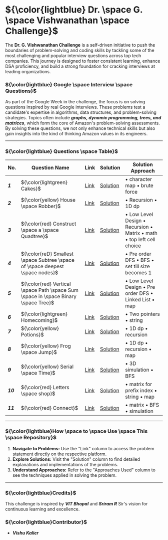 # ${\color{lightblue} Dr. \space G. \space Vishwanathan \space Challenge}$

The **Dr. G. Vishwanathan Challenge** is a self-driven initiative to push the boundaries of problem-solving and coding skills by tackling some of the most challenging and popular interview questions across top tech companies. This journey is designed to foster consistent learning, enhance DSA proficiency, and build a strong foundation for cracking interviews at leading organizations.

### ${\color{lightblue} Google \space Interview \space Questions}$

As part of the Google Week in the challenge, the focus is on solving questions inspired by real Google interviews. These problems test a candidate's expertise in algorithms, data structures, and problem-solving strategies. Topics often include ***graphs, dynamic programming, trees, and matrices***, which form the core of Amazon's problem-solving assessments. By solving these questions, we not only enhance technical skills but also gain insights into the kind of thinking Amazon values in its engineers.

---

### ${\color{lightblue} Questions \space Table}$

| No. | Question Name | Link | Solution | Solution Approach |
|-|-|-|-|-|
| ***1*** | ${\color{lightgreen} Cakes}$ | [Link](https://www.naukri.com/code360/problems/cakes_6286388?interviewProblemRedirection=true&company%5B%5D=Google&sort_entity=recents&sort_order=DESC&leftPanelTabValue=PROBLEM) | [Solution](https://github.com/VishuKalier2003/DrGVishwanathanChallengen/blob/main/Google/Codes/Cakes.java) | • character map • brute force |
| ***2*** | ${\color{yellow} House \space Robber}$ | [Link](https://leetcode.com/problems/house-robber/description/) | [Solution](https://github.com/VishuKalier2003/DrGVishwanathanChallengen/blob/main/Google/Codes/Robber.java) | • Recursion • 1D dp |
| ***3*** | ${\color{red} Construct \space a \space Quadtree}$ | [Link](https://leetcode.com/problems/construct-quad-tree/description/) | [Solution](https://github.com/VishuKalier2003/DrGVishwanathanChallengen/blob/main/Google/Codes/ConstructQuad.java) | • Low Level Design • Recursion • Matrix • math • top left cell choice | 
| ***4*** | ${\color{reD} Smallest \space Subtree \space of \space deepest \space nodes}$ | [Link](https://leetcode.com/problems/smallest-subtree-with-all-the-deepest-nodes/description/) | [Solution](https://github.com/VishuKalier2003/DrGVishwanathanChallengen/blob/main/Google/Codes/DeepestNodes.java) | • Pre order DFS • BFS • set till size becomes 1 |
| ***5*** | ${\color{red} Vertical \space Path \space Sum \space in \space Binary \space Tree}$ | [Link](https://www.naukri.com/code360/problems/vertical-sum-in-a-binary-tree_981285?interviewProblemRedirection=true&practice_topic%5B%5D=Binary%2520Trees&difficulty%5B%5D=Hard&count=25&page=1&search=&sort_entity=order&sort_order=ASC&leftPanelTabValue=PROBLEM&customSource=studio_nav) | [Solution](https://github.com/VishuKalier2003/DrGVishwanathanChallengen/blob/main/Google/Codes/Vertical.java) | • Low Level Design • Pre order DFS • Linked List • map |
| ***6*** | ${\color{lightgreen} Homecoming}$ | [Link](https://codeforces.com/problemset/problem/1315/B) | [Solution](https://github.com/VishuKalier2003/DrGVishwanathanChallengen/blob/main/Google/Codes/Homecoming.java) | • Two pointers • string |
| ***7*** | ${\color{yellow} Potions}$ | [Link](https://codeforces.com/problemset/problem/1526/C1) | [Solution](https://github.com/VishuKalier2003/DrGVishwanathanChallengen/blob/main/Google/Codes/Potions.java) | • 1D dp • recursion |
| ***8*** | ${\color{yellow} Frog \space Jump}$ | [Link](https://leetcode.com/problems/frog-jump/description/) | [Solution](https://github.com/VishuKalier2003/DrGVishwanathanChallengen/blob/main/Google/Codes/FrogJump.java) | • 1D dp • recursion • map |
| ***9*** | ${\color{yellow} Serial \space Time}$ | [Link](https://codeforces.com/problemset/problem/60/B) | [Solution](https://github.com/VishuKalier2003/DrGVishwanathanChallengen/blob/main/Google/Codes/SerialTime.java) | • 3D simulation • BFS |
| ***10*** | ${\color{red} Letters \space shop}$ | [Link](https://codeforces.com/problemset/problem/1187/B) | [Solution](https://github.com/VishuKalier2003/DrGVishwanathanChallengen/blob/main/Google/Codes/LettersShop.java) | • matrix for prefix index • string • map |
| ***11*** | ${\color{red} Connect}$ | [Link](https://codeforces.com/problemset/problem/1130/C) | [Solution](https://github.com/VishuKalier2003/DrGVishwanathanChallengen/blob/main/Google/Codes/Connect.java) | • matrix • BFS • simulation |



---

### ${\color{lightblue}How \space to \space Use \space This \space Repository}$

1. **Navigate to Problems:** Use the "Link" column to access the problem statement directly on the respective platform.
2. **Explore Solutions:** Visit the "Solution" column to find detailed explanations and implementations of the problems.
3. **Understand Approaches:** Refer to the "Approaches Used" column to see the techniques applied in solving the problem.

---

### ${\color{lightblue}Credits}$

This challenge is inspired by ***VIT Bhopal*** and ***Sriram R*** Sir's vision for continuous learning and excellence.

### ${\color{lightblue}Contributor}$

- ***Vishu Kalier***

